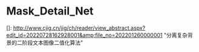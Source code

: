 # Mask_Detail_Net
[]: http://www.cjig.cn/jig/ch/reader/view_abstract.aspx?edit_id=20220728162928001&amp;file_no=202201260000001	"分离复杂背景的二阶段文本图像二值化算法"
